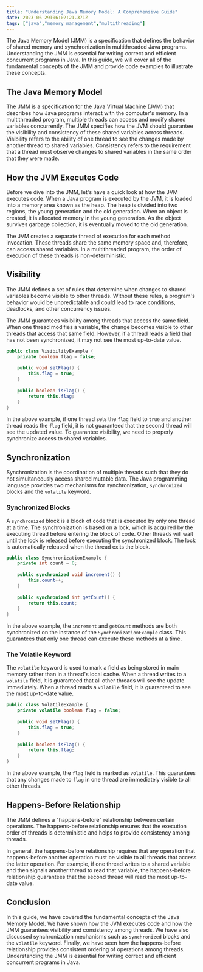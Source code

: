 ```yaml
---
title: "Understanding Java Memory Model: A Comprehensive Guide"
date: 2023-06-29T06:02:21.371Z
tags: ["java","memory management","multithreading"]
---
```



The Java Memory Model (JMM) is a specification that defines the behavior of shared memory and synchronization in multithreaded Java programs. Understanding the JMM is essential for writing correct and efficient concurrent programs in Java. In this guide, we will cover all of the fundamental concepts of the JMM and provide code examples to illustrate these concepts.

## The Java Memory Model
The JMM is a specification for the Java Virtual Machine (JVM) that describes how Java programs interact with the computer's memory. In a multithreaded program, multiple threads can access and modify shared variables concurrently. The JMM specifies how the JVM should guarantee the visibility and consistency of these shared variables across threads. Visibility refers to the ability of one thread to see the changes made by another thread to shared variables. Consistency refers to the requirement that a thread must observe changes to shared variables in the same order that they were made.

## How the JVM Executes Code
Before we dive into the JMM, let's have a quick look at how the JVM executes code. When a Java program is executed by the JVM, it is loaded into a memory area known as the heap. The heap is divided into two regions, the young generation and the old generation. When an object is created, it is allocated memory in the young generation. As the object survives garbage collection, it is eventually moved to the old generation. 

The JVM creates a separate thread of execution for each method invocation. These threads share the same memory space and, therefore, can access shared variables. In a multithreaded program, the order of execution of these threads is non-deterministic.

## Visibility
The JMM defines a set of rules that determine when changes to shared variables become visible to other threads. Without these rules, a program's behavior would be unpredictable and could lead to race conditions, deadlocks, and other concurrency issues.

The JMM guarantees visibility among threads that access the same field. When one thread modifies a variable, the change becomes visible to other threads that access that same field. However, if a thread reads a field that has not been synchronized, it may not see the most up-to-date value.

```java
public class VisibilityExample {
    private boolean flag = false;
    
    public void setFlag() {
        this.flag = true;
    }
    
    public boolean isFlag() {
        return this.flag;
    }
}
```

In the above example, if one thread sets the `flag` field to `true` and another thread reads the `flag` field, it is not guaranteed that the second thread will see the updated value. To guarantee visibility, we need to properly synchronize access to shared variables.

## Synchronization
Synchronization is the coordination of multiple threads such that they do not simultaneously access shared mutable data. The Java programming language provides two mechanisms for synchronization, `synchronized` blocks and the `volatile` keyword.

### Synchronized Blocks
A `synchronized` block is a block of code that is executed by only one thread at a time. The synchronization is based on a lock, which is acquired by the executing thread before entering the block of code. Other threads will wait until the lock is released before executing the synchronized block. The lock is automatically released when the thread exits the block.

```java
public class SynchronizationExample {
    private int count = 0;
    
    public synchronized void increment() {
        this.count++;
    }
    
    public synchronized int getCount() {
        return this.count;
    }
}
```

In the above example, the `increment` and `getCount` methods are both synchronized on the instance of the `SynchronizationExample` class. This guarantees that only one thread can execute these methods at a time. 

### The Volatile Keyword
The `volatile` keyword is used to mark a field as being stored in main memory rather than in a thread's local cache. When a thread writes to a `volatile` field, it is guaranteed that all other threads will see the update immediately. When a thread reads a `volatile` field, it is guaranteed to see the most up-to-date value.

```java
public class VolatileExample {
    private volatile boolean flag = false;
    
    public void setFlag() {
        this.flag = true;
    }
    
    public boolean isFlag() {
        return this.flag;
    }
}
```

In the above example, the `flag` field is marked as `volatile`. This guarantees that any changes made to `flag` in one thread are immediately visible to all other threads.

## Happens-Before Relationship
The JMM defines a "happens-before" relationship between certain operations. The happens-before relationship ensures that the execution order of threads is deterministic and helps to provide consistency among threads.

In general, the happens-before relationship requires that any operation that happens-before another operation must be visible to all threads that access the latter operation. For example, if one thread writes to a shared variable and then signals another thread to read that variable, the happens-before relationship guarantees that the second thread will read the most up-to-date value.

## Conclusion
In this guide, we have covered the fundamental concepts of the Java Memory Model. We have shown how the JVM executes code and how the JMM guarantees visibility and consistency among threads. We have also discussed synchronization mechanisms such as `synchronized` blocks and the `volatile` keyword. Finally, we have seen how the happens-before relationship provides consistent ordering of operations among threads. Understanding the JMM is essential for writing correct and efficient concurrent programs in Java.